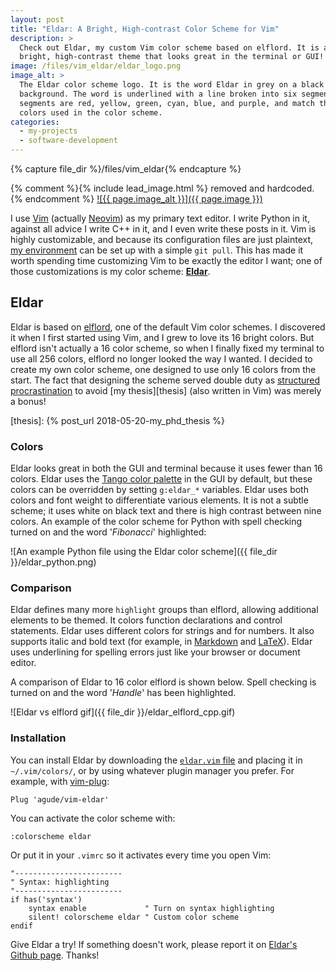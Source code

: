 ```yaml
---
layout: post
title: "Eldar: A Bright, High-contrast Color Scheme for Vim"
description: >
  Check out Eldar, my custom Vim color scheme based on elflord. It is a
  bright, high-contrast theme that looks great in the terminal or GUI!
image: /files/vim_eldar/eldar_logo.png
image_alt: >
  The Eldar color scheme logo. It is the word Eldar in grey on a black
  background. The word is underlined with a line broken into six segments. The
  segments are red, yellow, green, cyan, blue, and purple, and match the
  colors used in the color scheme.
categories:
  - my-projects
  - software-development
---
```


{% capture file_dir %}/files/vim_eldar{% endcapture %}

{% comment %}{% include lead_image.html %} removed and hardcoded. {% endcomment %}
[![{{ page.image_alt }}]({{ page.image }})][eldar]

I use [Vim][vim] (actually [Neovim][neovim]) as my primary text editor. I
write Python in it, against all advice I write C++ in it, and I even write
these posts in it. Vim is highly customizable, and because its configuration
files are just plaintext, [my environment][dotfiles] can be set up with a
simple `git pull`. This has made it worth spending time customizing Vim to be
exactly the editor I want; one of those customizations is my color scheme:
[**Eldar**][eldar].

[vim]: https://www.vim.org
[neovim]: https://neovim.io
[dotfiles]: https://github.com/agude/dotfiles/tree/master/vim
[eldar]: https://github.com/agude/vim-eldar

## Eldar

Eldar is based on [elflord][elcs], one of the default Vim color schemes. I
discovered it when I first started using Vim, and I grew to love its 16 bright
colors. But elflord isn't actually a 16 color scheme, so when I finally fixed
my terminal to use all 256 colors, elflord no longer looked the way I wanted.
I decided to create my own color scheme, one designed to use only 16 colors
from the start. The fact that designing the scheme served double duty as
[structured procrastination][sp] to avoid [my thesis][thesis] (also written in
Vim) was merely a bonus!

[elcs]: https://github.com/vim/vim/blob/master/runtime/colors/elflord.vim
[sp]: https://www.chronicle.com/article/How-to-ProcrastinateStill/93959
[thesis]: {% post_url 2018-05-20-my_phd_thesis %}

### Colors

Eldar looks great in both the GUI and terminal because it uses fewer than 16
colors. Eldar uses the [Tango color palette][tango] in the GUI by default, but
these colors can be overridden by setting `g:eldar_*` variables. Eldar
uses both colors and font weight to differentiate various elements. It is not
a subtle scheme; it uses white on black text and there is high contrast
between nine colors. An example of the color scheme for Python with spell
checking turned on and the word '_Fibonacci_' highlighted:

[tango]: http://tango.freedesktop.org/Tango_Icon_Theme_Guidelines#Color_Palette

![An example Python file using the Eldar color scheme]({{ file_dir
}}/eldar_python.png)

### Comparison

Eldar defines many more `highlight` groups than elflord, allowing additional
elements to be themed. It colors function declarations and control statements.
Eldar uses different colors for strings and for numbers. It also supports
italic and bold text (for example, in [Markdown][markdown] and
[LaTeX][latex]). Eldar uses underlining for spelling errors just like your
browser or document editor.

[markdown]: https://daringfireball.net/projects/markdown/
[latex]: https://www.latex-project.org/

A comparison of Eldar to 16 color elflord is shown below. Spell checking is
turned on and the word '_Handle_' has been highlighted.

![Eldar vs elflord gif]({{ file_dir }}/eldar_elflord_cpp.gif)

### Installation

You can install Eldar by downloading the [`eldar.vim` file][file] and placing
it in `~/.vim/colors/`, or by using whatever plugin manager you prefer. For
example, with [vim-plug][plug]:

[file]: https://github.com/agude/vim-eldar/blob/master/colors/eldar.vim
[plug]: https://github.com/junegunn/vim-plug

```vim
Plug 'agude/vim-eldar'
```

You can activate the color scheme with:

```vim
:colorscheme eldar
```

Or put it in your `.vimrc` so it activates every time you open Vim:

```vim
"------------------------
" Syntax: highlighting
"------------------------
if has('syntax')
    syntax enable             " Turn on syntax highlighting
    silent! colorscheme eldar " Custom color scheme
endif
```

Give Eldar a try! If something doesn't work, please report it on [Eldar's
Github page][eldar]. Thanks!
